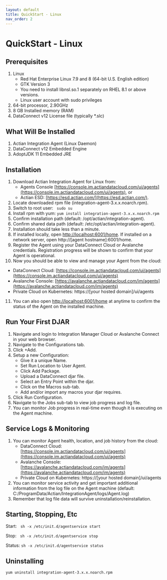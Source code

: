 ```yaml
---
layout: default
title: QuickStart - Linux
nav_order: 2
---
```

# QuickStart - Linux

## Prerequisites

1. Linux
   * Red Hat Enterprise Linux 7.9 and 8 (64-bit U.S. English edition)
   * GTK Version 3
   * You need to install libnsl.so.1 separately on RHEL 8.1 or above versions.
   * Linux user account with sudo privileges
2. 64-bit processor, 2.90GHz
3. 8 GB Installed memory (RAM)
4. DataConnect v12 License file (typically \*.slc)

## What Will Be Installed

1. Actian Integration Agent (Linux Daemon)
2. DataConnect v12 Embedded Engine
3. AdoptJDK 11 Embedded JRE

## Installation

1. Download Actian Integration Agent for Linux from:
    * Agents Console [https://console.im.actiandatacloud.com/ui/agents](https://console.im.actiandatacloud.com/ui/agents), or 
	* Actian ESD: [https://esd.actian.com/](https://esd.actian.com/).
2. Locate downloaded rpm file (integration-agent-3.x.x.noarch.rpm).
3. Switch to root user: &nbsp;&nbsp;```sudo su```
4. Install rpm with yum: ```yum install integration-agent-3.x.x.noarch.rpm```
5. Confirm installation path (default: /opt/actian/integration-agent).
6. Confirm shared data path (default: /etc/opt/actian/integration-agent).
7. Installation should take less than a minute.
8. If installed locally, open [http://localhost:6001/home](http://localhost:6001/home). If installed on a network server, open http://[agent hostname]:6001/home.
9. Register the Agent using your DataConnect Cloud or Avalanche credentials. Registration progress will be shown to confirm that your Agent is operational.
10. Now you should be able to view and manage your Agent from the cloud:
   * DataConnect Cloud: [https://console.im.actiandatacloud.com/ui/agents](https://console.im.actiandatacloud.com/ui/agents)
   * Avalanche Console: [https://avalanche.actiandatacloud.com/im/agents](https://avalanche.actiandatacloud.com/im/agents)
   * Private Cloud on Kubernetes: https://[your hosted domain]/ui/agents
11. You can also open [http://localhost:6001/home](http://localhost:6001/home) at anytime to confirm the status of the Agent on the installed machine.

## Run Your First DJAR

1. Navigate and login to Integration Manager Cloud or Avalanche Connect in your web browser.
2. Navigate to the Configurations tab.
3. Click +Add.
4. Setup a new Configuration:
   * Give it a unique Name.
   * Set Run Location to User Agent.
   * Click Add Package.
   * Upload a DataConnect djar file.
   * Select an Entry Point within the djar.
   * Click on the Macros sub-tab.
   * Add and/or import any macros your djar requires.
5. Click Run Configuration.
6. Navigate to the Jobs sub-tab to view job progress and log file.
7. You can monitor Job progress in real-time even though it is executing on the Agent machine.

## Service Logs & Monitoring

1. You can monitor Agent health, location, and job history from the cloud:
   * DataConnect Cloud: [https://console.im.actiandatacloud.com/ui/agents](https://console.im.actiandatacloud.com/ui/agents)
   * Avalanche Console: [https://avalanche.actiandatacloud.com/im/agents](https://avalanche.actiandatacloud.com/im/agents)
   * Private Cloud on Kubernetes: https://[your hosted domain]/ui/agents
2. You can monitor service activity and get important additional information from the log file on the Agent machine (default:  C:/ProgramData/Actian/IntegrationAgent/logs/Agent.log)
3. Remember that log file data will survive uninstallation/reinstallation.&#x20;

## Starting, Stopping, Etc

Start: &nbsp;&nbsp;```sh -x /etc/init.d/agentservice start```

Stop: &nbsp;&nbsp;```sh -x /etc/init.d/agentservice stop```

Status: ```sh -x /etc/init.d/agentservice status```

## Uninstalling

```yum uninstall integration-agent-3.x.x.noarch.rpm```